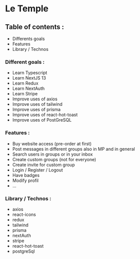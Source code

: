 # **Le Temple**

## Table of contents :

- Differents goals
- Features
- Library / Technos

### Different goals :

- Learn Typescript
- Learn NextJS 13
- Learn Redux
- Learn NextAuth
- Learn Stripe
- Improve uses of axios
- Improve uses of tailwind
- Improve uses of prisma
- Improve uses of react-hot-toast
- Improve uses of PostGreSQL

### Features :

- Buy website access (pre-order at first)
- Post messages in different groups also in MP and in general
- Search users in groups or in your inbox
- Create custom groups (not for everyone)
- Create invite for custom group
- Login / Register / Logout
- Have badges
- Modify profil
- ...

### Library / Technos :

- axios
- react-icons
- redux
- tailwind
- prisma
- nextAuth
- stripe
- react-hot-toast
- postgreSql
